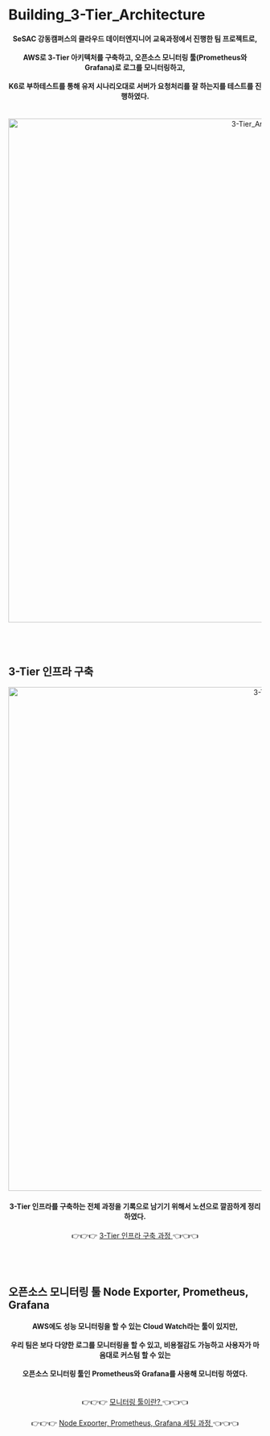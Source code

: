 # Building_3-Tier_Architecture
<div align="center">
  <h4>SeSAC 강동캠퍼스의 클라우드 데이터엔지니어 교육과정에서 진행한 팀 프로젝트로,<br/><br/>
      AWS로 3-Tier 아키텍처를 구축하고, 오픈소스 모니터링 툴(Prometheus와 Grafana)로 로그를 모니터링하고,<br/><br/>
      K6로 부하테스트를 통해 유저 시나리오대로 서버가 요청처리를 잘 하는지를 테스트를 진행하였다.</h4>
  <br/>
  <img width="1000" alt="3-Tier_Architecture" src="https://github.com/user-attachments/assets/e7f98655-7efc-4fba-bc21-6c2c04744d0b"/>
  <br/>
  <br/>
  <br/>
  <br/>
</div>

## 3-Tier 인프라 구축
<div align="center">
  <img width="1000" alt="3-Tier" src="https://github.com/user-attachments/assets/f36f028c-65a6-4f06-b1bf-df4353a8fb7a" />
  <h4>
    3-Tier 인프라를 구축하는 전체 과정을 기록으로 남기기 위해서 노션으로 깔끔하게 정리하였다.
  </h4>
  👉👉👉 <a href="https://thread-street-d08.notion.site/3-Tier-13b23386ac06807abb45f62bec37f16d?pvs=4" target="_blank">
    3-Tier 인프라 구축 과정
  </a> 👈👈👈
  <br/>
  <br/>
  <br/>
  <br/>
</div>

## 오픈소스 모니터링 툴 Node Exporter, Prometheus, Grafana
<div align="center">
  <h4>
    AWS에도 성능 모니터링을 할 수 있는 Cloud Watch라는 툴이 있지만,<br/><br/>
    우리 팀은 보다 다양한 로그를 모니터링을 할 수 있고, 비용절감도 가능하고 사용자가 마음대로 커스텀 할 수 있는<br/><br/>
    오픈소스 모니터링 툴인 Prometheus와 Grafana를 사용해 모니터링 하였다.<br/><br/>
  </h4>
  👉👉👉 <a href="https://thread-street-d08.notion.site/APM-Tools-13c23386ac06805989cdde936369ef03?pvs=4" target="_blank">
    모니터링 툴이란?
  </a> 👈👈👈<br/><br/>
  👉👉👉 <a href="https://thread-street-d08.notion.site/Node-Exporter-Prometheus-Grafana-13f23386ac0680ca8844e1a52912ce2e?pvs=4" target="_blank">
    Node Exporter, Prometheus, Grafana 세팅 과정
  </a> 👈👈👈
  <br/>
  <br/>
  <br/>
  <br/>
</div>
